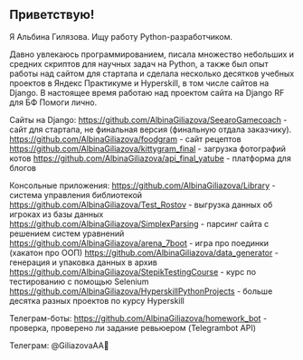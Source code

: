 ## Приветствую!

Я Альбина Гилязова. Ищу работу Python-разработчиком.

Давно увлекаюсь программированием, писала множество небольших и средних скриптов для научных задач на Python, а также был опыт работы над сайтом для стартапа и сделала несколько десятков учебных проектов в Яндекс Практикуме и Hyperskill, в том числе сайтов на Django. 
В настоящее время работаю над проектом сайта на Django RF для БФ Помоги лично.

Сайты на Django:
https://github.com/AlbinaGiliazova/SeearoGamecoach - сайт для стартапа, не финальная версия (финальную отдала заказчику).
https://github.com/AlbinaGiliazova/foodgram - сайт рецептов
https://github.com/AlbinaGiliazova/kittygram_final - загрузка фотографий котов
https://github.com/AlbinaGiliazova/api_final_yatube - платформа для блогов

Консольные приложения:
https://github.com/AlbinaGiliazova/Library - система управления библиотекой
https://github.com/AlbinaGiliazova/Test_Rostov - выгрузка данных об игроках из базы данных
https://github.com/AlbinaGiliazova/SimplexParsing - парсинг сайта с решением систем уравнений
https://github.com/AlbinaGiliazova/arena_7boot - игра про поединки (хакатон про ООП)
https://github.com/AlbinaGiliazova/data_generator - генерация и упаковка данных в архив
https://github.com/AlbinaGiliazova/StepikTestingCourse - курс по тестированию с помощью Selenium
https://github.com/AlbinaGiliazova/HyperskillPythonProjects - больше десятка разных проектов по курсу Hyperskill

Телеграм-боты:
https://github.com/AlbinaGiliazova/homework_bot - проверка, проверено ли задание ревьюером (Telegrambot API)

Телеграм: @GiliazovaAA👋

<!--
**AlbinaGiliazova/AlbinaGiliazova** is a ✨ _special_ ✨ repository because its `README.md` (this file) appears on your GitHub profile.

Here are some ideas to get you started:

- 🔭 I’m currently working on ...
- 🌱 I’m currently learning ...
- 👯 I’m looking to collaborate on ...
- 🤔 I’m looking for help with ...
- 💬 Ask me about ...
- 📫 How to reach me: ...
- 😄 Pronouns: ...
- ⚡ Fun fact: ...
-->
